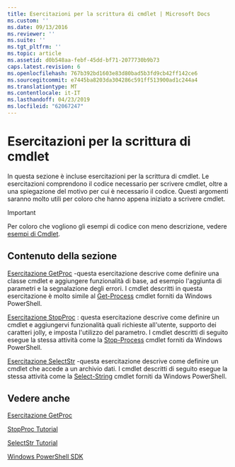```yaml
---
title: Esercitazioni per la scrittura di cmdlet | Microsoft Docs
ms.custom: ''
ms.date: 09/13/2016
ms.reviewer: ''
ms.suite: ''
ms.tgt_pltfrm: ''
ms.topic: article
ms.assetid: d0b548aa-febf-45dd-bf71-2077730b9b73
caps.latest.revision: 6
ms.openlocfilehash: 767b392bd1603e83d80bad5b3fd9cb42ff142ce6
ms.sourcegitcommit: e7445ba8203da304286c591ff513900ad1c244a4
ms.translationtype: MT
ms.contentlocale: it-IT
ms.lasthandoff: 04/23/2019
ms.locfileid: "62067247"
---
```

# <a name="tutorials-for-writing-cmdlets"></a>Esercitazioni per la scrittura di cmdlet

In questa sezione è incluse esercitazioni per la scrittura di cmdlet. Le esercitazioni comprendono il codice necessario per scrivere cmdlet, oltre a una spiegazione del motivo per cui è necessario il codice. Questi argomenti saranno molto utili per coloro che hanno appena iniziato a scrivere cmdlet.

> [!IMPORTANT]
> Per coloro che vogliono gli esempi di codice con meno descrizione, vedere [esempi di Cmdlet](./cmdlet-samples.md).

## <a name="in-this-section"></a>Contenuto della sezione

[Esercitazione GetProc](./getproc-tutorial.md) -questa esercitazione descrive come definire una classe cmdlet e aggiungere funzionalità di base, ad esempio l'aggiunta di parametri e la segnalazione degli errori. I cmdlet descritti in questa esercitazione è molto simile al [Get-Process](/powershell/module/Microsoft.PowerShell.Management/Get-Process) cmdlet forniti da Windows PowerShell.

[Esercitazione StopProc](./stopproc-tutorial.md) : questa esercitazione descrive come definire un cmdlet e aggiungervi funzionalità quali richieste all'utente, supporto dei caratteri jolly, e imposta l'utilizzo del parametro. I cmdlet descritti di seguito esegue la stessa attività come la [Stop-Process](/powershell/module/Microsoft.PowerShell.Management/Stop-Process) cmdlet forniti da Windows PowerShell.

[Esercitazione SelectStr](./selectstr-tutorial.md) -questa esercitazione descrive come definire un cmdlet che accede a un archivio dati. I cmdlet descritti di seguito esegue la stessa attività come la [Select-String](/powershell/module/microsoft.powershell.utility/select-string) cmdlet forniti da Windows PowerShell.

## <a name="see-also"></a>Vedere anche

[Esercitazione GetProc](./getproc-tutorial.md)

[StopProc Tutorial](./stopproc-tutorial.md)

[SelectStr Tutorial](./selectstr-tutorial.md)

[Windows PowerShell SDK](../windows-powershell-reference.md)
